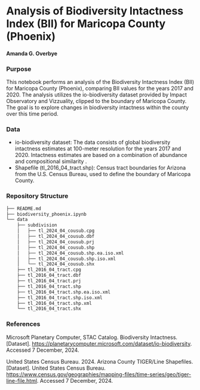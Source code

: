 # Analysis of Biodiversity Intactness Index (BII) for Maricopa County (Phoenix)

#### Amanda G. Overbye

### Purpose
This notebook performs an analysis of the Biodiversity Intactness Index (BII) for Maricopa County (Phoenix), comparing BII values for the years 2017 and 2020. The analysis utilizes the io-biodiversity dataset provided by Impact Observatory and Vizzuality, clipped to the boundary of Maricopa County. The goal is to explore changes in biodiversity intactness within the county over this time period.

### Data

- io-biodiversity dataset: The data consists of global biodiversity intactness estimates at 100-meter resolution for the years 2017 and 2020. Intactness estimates are based on a combination of abundance and compositional similarity .
- Shapefile (tl_2016_04_tract.shp): Census tract boundaries for Arizona from the U.S. Census Bureau, used to define the boundary of Maricopa County.

### Repository Structure
```bash
├── README.md
├── biodiversity_phoenix.ipynb
└── data
    ├── subdivision
    │   ├── tl_2024_04_cousub.cpg
    │   ├── tl_2024_04_cousub.dbf
    │   ├── tl_2024_04_cousub.prj
    │   ├── tl_2024_04_cousub.shp
    │   ├── tl_2024_04_cousub.shp.ea.iso.xml
    │   ├── tl_2024_04_cousub.shp.iso.xml
    │   └── tl_2024_04_cousub.shx
    ├── tl_2016_04_tract.cpg
    ├── tl_2016_04_tract.dbf
    ├── tl_2016_04_tract.prj
    ├── tl_2016_04_tract.shp
    ├── tl_2016_04_tract.shp.ea.iso.xml
    ├── tl_2016_04_tract.shp.iso.xml
    ├── tl_2016_04_tract.shp.xml
    └── tl_2016_04_tract.shx
```

### References

Microsoft Planetary Computer, STAC Catalog. Biodiversity Intactness. [Dataset]. https://planetarycomputer.microsoft.com/dataset/io-biodiversity. Accessed 7 December, 2024.

United States Census Bureau. 2024. Arizona County TIGER/Line Shapefiles. [Dataset]. United States Census Bureau. https://www.census.gov/geographies/mapping-files/time-series/geo/tiger-line-file.html. Accessed 7 December, 2024.
